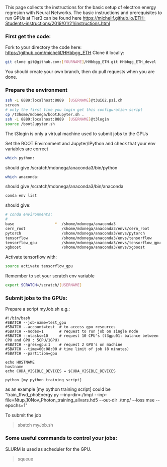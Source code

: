 This page collects the instructions for the basic setup of electron energy regresion with Neural Networks.
The basic instructions and prerequisites to run GPUs at Tier3 can be found here <https://michelif.github.io/ETH-Students-instructions/2019/01/21/instructions.html>

### First get the code:

Fork to your directory the code here: https://github.com/michelif/HHbbgg_ETH 
Clone it locally:

```bash
git clone git@github.com:[YOURNAME]/HHbbgg_ETH.git HHbbgg_ETH_devel 
```
You should create your own branch, then do pull requests when you are done. 


### Prepare the environment 

```bash
ssh -L 8889:localhost:8889  [USERNAME]@t3ui02.psi.ch
screen 
# only the first time you login get this configuration script
cp /t3home/mdonega/bootJupyter.sh .
ssh -L 8889:localhost:8889  [USERNAME]@t3login
source /bootJupyter.sh
```
The t3login is only a virtual machine used to submit jobs to the GPUs

Set the ROOT Environment and Jupyter/IPython and check that your env variables are correct

```bash
which python:
```
should give /scratch/mdonega/anaconda3/bin/python

```bash
which anaconda:
```

should give /scratch/mdonega/anaconda3/bin/anaconda

```bash
conda env list
```
should give:

```bash
# conda environments:
#
base                  *  /shome/mdonega/anaconda3
cern_root                /shome/mdonega/anaconda3/envs/cern_root
pytorch                  /shome/mdonega/anaconda3/envs/pytorch
tensorflow               /shome/mdonega/anaconda3/envs/tensorflow
tensorflow_gpu           /shome/mdonega/anaconda3/envs/tensorflow_gpu
xgboost                  /shome/mdonega/anaconda3/envs/xgboost
```

Activate tensorflow with:

```bash
source activate tensorflow_gpu
```

Remember to set your scratch env variable

```bash
export SCRATCH=/scratch/[USERNAME]
```

### Submit jobs to the GPUs:

Prepare a script myJob.sh e.g.:
```
#!/bin/bash
#SBATCH --job-name=test_gpu
#SBATCH --account=test  # to access gpu resources
#SBATCH --nodes=1       # request to run job on single node
#SBATCH --ntasks=10     # request 10 CPU's (t3gpu01: balance between CPU and GPU : 5CPU/1GPU)
#SBATCH --gres=gpu:1    # request 2 GPU's on machine
#SBATCH --time=00:08:00 # time limit of job (8 minutes)
#SBATCH --partition=gpu

echo HOSTNAME
hostname
echo CUDA_VISIBLE_DEVICES = $CUDA_VISIBLE_DEVICES

python [my python training script]
```

as an example [my python training script] could be "train_ffwd_phoEnergy.py --inp-dir=./tmp/ --inp-file=Ntup_10Nov_Photon_training_allvars.hd5 --out-dir ./tmp/ --loss mse --epochs=1"

To submit the job
> sbatch myJob.sh

### Some useful commands to control your jobs:

SLURM is used as scheduler for the GPU.

> squeue

